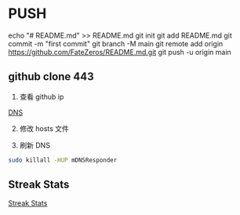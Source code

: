 # PUSH

echo "# README.md" >> README.md
git init
git add README.md
git commit -m "first commit"
git branch -M main
git remote add origin https://github.com/FateZeros/README.md.git
git push -u origin main

## github clone 443

1. 查看 github ip

[DNS](https://tool.chinaz.com/dns)

2. 修改 hosts 文件

3. 刷新 DNS

```bash
sudo killall -HUP mDNSResponder
```


## Streak Stats

[Streak Stats](https://github-readme-streak-stats.herokuapp.com/demo/)
